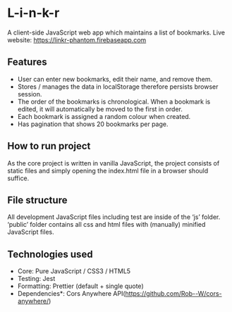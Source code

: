 # L-i-n-k-r

A client-side JavaScript web app which maintains a list of bookmarks. 
Live website: https://linkr-phantom.firebaseapp.com

## Features
* User can enter new bookmarks, edit their name, and remove them. 
* Stores / manages the data in localStorage therefore persists browser session.
* The order of the bookmarks is chronological. When a bookmark is edited, it will automatically be moved to the first in order.
* Each bookmark is assigned a random colour when created.
* Has pagination that shows 20 bookmarks per page.

## How to run project
As the core project is written in vanilla JavaScript, the project consists of static files and simply opening the index.html file in a browser should suffice.

## File structure
All development JavaScript files including test are inside of the ‘js’ folder. ‘public’ folder contains all css and html files with (manually) minified JavaScript files.

## Technologies used
* Core: Pure JavaScript / CSS3 / HTML5
* Testing: Jest
* Formatting: Prettier (default + single quote)
* Dependencies*: Cors Anywhere API(https://github.com/Rob--W/cors-anywhere/)

